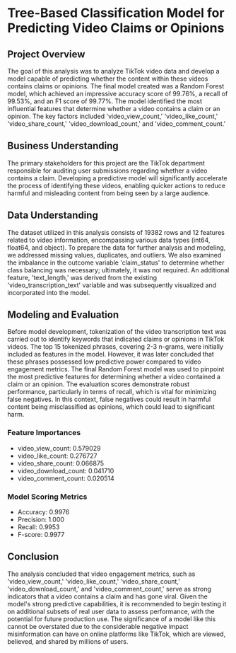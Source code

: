 # Tree-Based Classification Model for Predicting Video Claims or Opinions

## Project Overview
The goal of this analysis was to analyze TikTok video data and develop a model capable of predicting whether the content within these videos contains claims or opinions. The final model created was a Random Forest model, which achieved an impressive accuracy score of 99.76%, a recall of 99.53%, and an F1 score of 99.77%. The model identified the most influential features that determine whether a video contains a claim or an opinion. The key factors included 'video_view_count,' 'video_like_count,' 'video_share_count,' 'video_download_count,' and 'video_comment_count.'

## Business Understanding
The primary stakeholders for this project are the TikTok department responsible for auditing user submissions regarding whether a video contains a claim. Developing a predictive model will significantly accelerate the process of identifying these videos, enabling quicker actions to reduce harmful and misleading content from being seen by a large audience.

## Data Understanding
The dataset utilized in this analysis consists of 19382 rows and 12 features related to video information, encompassing various data types (int64, float64, and object). To prepare the data for further analysis and modeling, we addressed missing values, duplicates, and outliers. We also examined the imbalance in the outcome variable 'claim_status' to determine whether class balancing was necessary; ultimately, it was not required. An additional feature, 'text_length,' was derived from the existing 'video_transcription_text' variable and was subsequently visualized and incorporated into the model.

## Modeling and Evaluation
Before model development, tokenization of the video transcription text was carried out to identify keywords that indicated claims or opinions in TikTok videos. The top 15 tokenized phrases, covering 2-3 n-grams, were initially included as features in the model. However, it was later concluded that these phrases possessed low predictive power compared to video engagement metrics. The final Random Forest model was used to pinpoint the most predictive features for determining whether a video contained a claim or an opinion. The evaluation scores demonstrate robust performance, particularly in terms of recall, which is vital for minimizing false negatives. In this context, false negatives could result in harmful content being misclassified as opinions, which could lead to significant harm.

### Feature Importances
- video_view_count: 0.579029
- video_like_count: 0.276727
- video_share_count: 0.066875
- video_download_count: 0.041710
- video_comment_count: 0.020514

### Model Scoring Metrics
- Accuracy: 0.9976
- Precision: 1.000
- Recall: 0.9953
- F-score: 0.9977

## Conclusion
The analysis concluded that video engagement metrics, such as 'video_view_count,' 'video_like_count,' 'video_share_count,' 'video_download_count,' and 'video_comment_count,' serve as strong indicators that a video contains a claim and has gone viral. Given the model's strong predictive capabilities, it is recommended to begin testing it on additional subsets of real user data to assess performance, with the potential for future production use. The significance of a model like this cannot be overstated due to the considerable negative impact misinformation can have on online platforms like TikTok, which are viewed, believed, and shared by millions of users.
